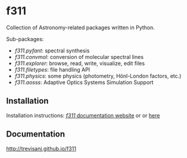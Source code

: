 # f311

Collection of Astronomy-related packages written in Python.

Sub-packages:

  - _f311.pyfant_: spectral synthesis
  - _f311.convmol_: conversion of molecular spectral lines
  - _f311.explorer_: browse, read, write, visualize, edit files
  - _f311.filetypes_: file handling API
  - _f311.physics_: some physics (photometry, Hönl-London factors, etc.)
  - _f311.aosss_: Adaptive Optics Systems Simulation Support


## Installation

Installation instructions: [_f311_ documentation website](http://trevisanj.github.io/f311) or
or [here](docs/source/index.rst)

## Documentation

http://trevisanj.github.io/f311

 